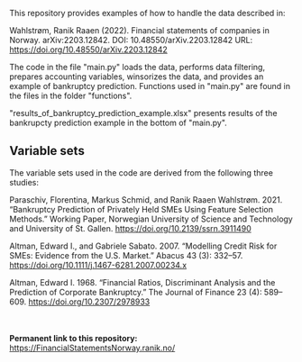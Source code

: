 This repository provides examples of how to handle the data described in:

Wahlstrøm, Ranik Raaen (2022). Financial statements of companies in Norway. arXiv:2203.12842. DOI: 10.48550/arXiv.2203.12842 URL: https://doi.org/10.48550/arXiv.2203.12842

The code in the file "main.py" loads the data, performs data filtering, prepares accounting variables, winsorizes the data, and provides an example of bankruptcy prediction. Functions used in "main.py" are found in the files in the folder "functions".

"results_of_bankruptcy_prediction_example.xlsx" presents results of the bankrupcty prediction example in the bottom of "main.py".

## Variable sets
The variable sets used in the code are derived from the following three studies:

Paraschiv, Florentina, Markus Schmid, and Ranik Raaen Wahlstrøm. 2021. “Bankruptcy Prediction of Privately Held SMEs Using Feature Selection Methods.” Working Paper, Norwegian University of Science and Technology and University of St. Gallen. https://doi.org/10.2139/ssrn.3911490

Altman, Edward I., and Gabriele Sabato. 2007. “Modelling Credit Risk for SMEs: Evidence from the U.S. Market.” Abacus 43 (3): 332–57. https://doi.org/10.1111/j.1467-6281.2007.00234.x

Altman, Edward I. 1968. “Financial Ratios, Discriminant Analysis and the Prediction of Corporate Bankruptcy.” The Journal of Finance 23 (4): 589–609. https://doi.org/10.2307/2978933


<br/><br/>
**Permanent link to this repository:** https://FinancialStatementsNorway.ranik.no/